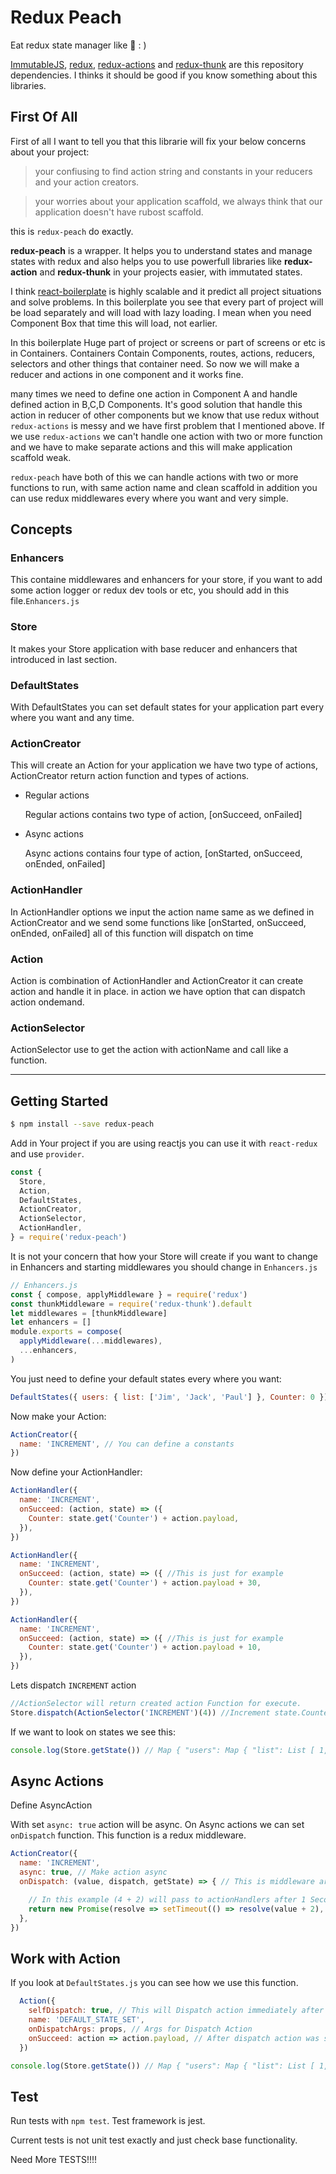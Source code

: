 # Redux Peach
Eat redux state manager like 🍑 : )

[ImmutableJS](https://github.com/facebook/immutable-js), 
[redux](https://github.com/reduxjs/redux),
[redux-actions](https://github.com/redux-utilities/redux-actions) and
[redux-thunk](https://github.com/reduxjs/redux-thunk)
are this repository dependencies. I thinks it should be good if you know something about this libraries. 

## First Of All 
First of all I want to tell you that this librarie will fix your below concerns about your project: 

> your confiusing to find action string and constants in your reducers and your action creators.

> your worries about your application scaffold, we always think that our application doesn't have rubost scaffold.

this is `redux-peach` do exactly.

**redux-peach** is a wrapper. It helps you to understand states and manage states with redux and also helps you to use powerfull libraries like **redux-action** and **redux-thunk** in your projects easier, with immutated states.

I think 
[react-boilerplate](https://github.com/react-boilerplate/react-boilerplate)
 is highly scalable and it predict all project situations and solve problems.
In this boilerplate you see that every part of project will be load separately and will load with lazy loading.
I mean when you need Component Box that time this will load, not earlier.

In this boilerplate Huge part of project or screens or part of screens or etc is in Containers.
Containers Contain Components, routes, actions, reducers, selectors and other things that container need. So now we will make a reducer and actions in one component and it works fine.

many times we need to define one action in Component A and handle defined action in B,C,D Components.
It's good solution that handle this action in reducer of other components but we know that use redux without `redux-actions` is messy and we have first problem that I mentioned above.
If we use `redux-actions` we can't handle one action with two or more function and we have to make separate actions and this will make application scaffold weak.

`redux-peach` have both of this we can handle actions with two or more functions to run, with same action name and clean scaffold in addition you can use redux middlewares every where you want and very simple.
## Concepts
### Enhancers
This containe middlewares and enhancers for your store, if you want to add some action logger or redux dev tools or etc, you should add in this file.`Enhancers.js`
### Store
It makes your Store application with base reducer and enhancers that introduced in last section.
### DefaultStates
With DefaultStates you can set default states for your application part every where you want and any time.
### ActionCreator
This will create an Action for your application we have two type of actions, ActionCreator return action function and types of actions.
  * Regular actions
  
    Regular actions contains two type of action, [onSucceed, onFailed]

  * Async actions

      Async actions contains four type of action, [onStarted, onSucceed, onEnded, onFailed]

### ActionHandler
In ActionHandler options we input the action name same as we defined in ActionCreator and we send some functions like [onStarted, onSucceed, onEnded, onFailed] all of this function will dispatch on time

### Action
Action is combination of ActionHandler and ActionCreator it can create action and handle it in place.
in action we have option that can dispatch action ondemand.

### ActionSelector
ActionSelector use to get the action with actionName and call like a function.

***
## Getting Started

```bash
$ npm install --save redux-peach
```
Add in Your project if you are using reactjs you can use it with `react-redux` and use `provider`.
```javascript
const {
  Store,
  Action,
  DefaultStates,
  ActionCreator,
  ActionSelector,
  ActionHandler,
} = require('redux-peach')
```
It is not your concern that how your Store will create if you want to change in Enhancers and starting middlewares you should change in `Enhancers.js`

```javascript
// Enhancers.js
const { compose, applyMiddleware } = require('redux')
const thunkMiddleware = require('redux-thunk').default
let middlewares = [thunkMiddleware]
let enhancers = []
module.exports = compose(
  applyMiddleware(...middlewares),
  ...enhancers,
)
```
You just need to define your default states every where you want:
```javascript
DefaultStates({ users: { list: ['Jim', 'Jack', 'Paul'] }, Counter: 0 })
```
Now make your Action:
```javascript
ActionCreator({
  name: 'INCREMENT', // You can define a constants
})
```
Now define your ActionHandler:
```javascript
ActionHandler({
  name: 'INCREMENT',
  onSucceed: (action, state) => ({ 
    Counter: state.get('Counter') + action.payload,
  }),
})

ActionHandler({
  name: 'INCREMENT',
  onSucceed: (action, state) => ({ //This is just for example 
    Counter: state.get('Counter') + action.payload + 30, 
  }),
})

ActionHandler({
  name: 'INCREMENT',
  onSucceed: (action, state) => ({ //This is just for example 
    Counter: state.get('Counter') + action.payload + 10,
  }),
})
```
Lets dispatch `INCREMENT` action
```javascript
//ActionSelector will return created action Function for execute.
Store.dispatch(ActionSelector('INCREMENT')(4)) //Increment state.Counter by 4
```

If we want to look on states we see this:
```javascript 
console.log(Store.getState()) // Map { "users": Map { "list": List [ 1, 2 ] }, "Counter": 52 }
```

## Async Actions

Define AsyncAction

With set `async: true` action will be async. On Async actions we can set `onDispatch` function. This function is a redux middleware.
```javascript
ActionCreator({
  name: 'INCREMENT',
  async: true, // Make action async
  onDispatch: (value, dispatch, getState) => { // This is middleware args from dispatch action and dispatch and getState will come in as a function arguments.

    // In this example (4 + 2) will pass to actionHandlers after 1 Second.
    return new Promise(resolve => setTimeout(() => resolve(value + 2), 1000))
  },
})
```

## Work with Action
If you look at `DefaultStates.js` you can see how we use this function.
```javascript
  Action({
    selfDispatch: true, // This will Dispatch action immediately after defining.
    name: 'DEFAULT_STATE_SET',
    onDispatchArgs: props, // Args for Dispatch Action 
    onSucceed: action => action.payload, // After dispatch action was succeed, this function will run.
  })
```
```javascript 
console.log(Store.getState()) // Map { "users": Map { "list": List [ 1, 2 ] }, "Counter": 58 }
```
## Test
Run tests with `npm test`.
Test framework is jest.

Current tests is not unit test exactly and just check base functionality.

Need More TESTS!!!!